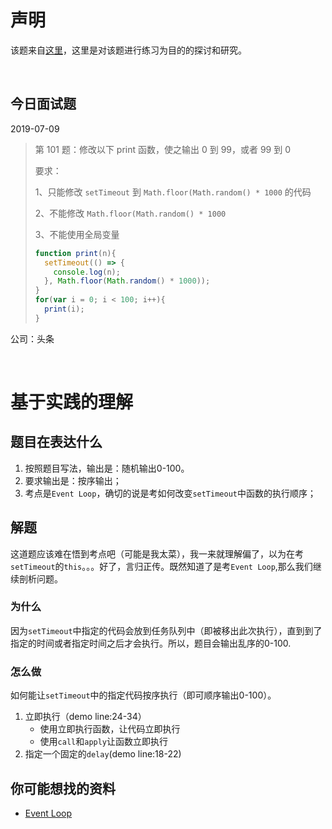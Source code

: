 # 声明
该题来自[这里](https://github.com/Advanced-Frontend/Daily-Interview-Question/issues/158)，这里是对该题进行练习为目的的探讨和研究。

<br/>




## 今日面试题

2019-07-09

> 第 101 题：修改以下 print 函数，使之输出 0 到 99，或者 99 到 0
>
> 要求：
>
> 1、只能修改 `setTimeout` 到 `Math.floor(Math.random() * 1000` 的代码
>
> 2、不能修改 `Math.floor(Math.random() * 1000`
>
> 3、不能使用全局变量
>
> ```js
> function print(n){
>   setTimeout(() => {
>     console.log(n);
>   }, Math.floor(Math.random() * 1000));
> }
> for(var i = 0; i < 100; i++){
>   print(i);
> }
> ```



公司：头条

<br/>

# 基于实践的理解
## 题目在表达什么
1. 按照题目写法，输出是：随机输出0-100。
2. 要求输出是：按序输出；
3. 考点是`Event Loop`，确切的说是考如何改变`setTimeout`中函数的执行顺序；

## 解题
这道题应该难在悟到考点吧（可能是我太菜），我一来就理解偏了，以为在考`setTimeout`的`this`。。。好了，言归正传。既然知道了是考`Event Loop`,那么我们继续剖析问题。
### 为什么
因为`setTimeout`中指定的代码会放到任务队列中（即被移出此次执行），直到到了指定的时间或者指定时间之后才会执行。所以，题目会输出乱序的0-100.
### 怎么做
如何能让`setTimeout`中的指定代码按序执行（即可顺序输出0-100）。
1. 立即执行（demo line:24-34）
    - 使用立即执行函数，让代码立即执行
    - 使用`call`和`apply`让函数立即执行
2. 指定一个固定的`delay`(demo line:18-22)

## 你可能想找的资料
- [Event Loop](http://www.ruanyifeng.com/blog/2014/10/event-loop.html)